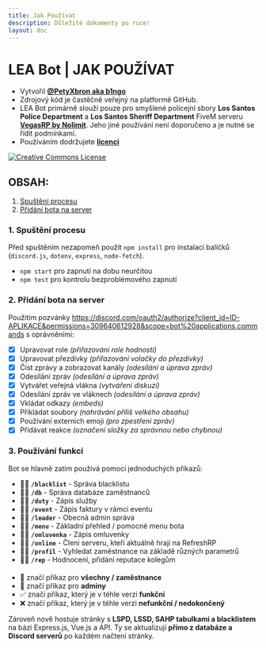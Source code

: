 ```yaml
---
title: Jak Používat
description: Důležité dokumenty po ruce!
layout: doc
---
```


# LEA Bot | JAK POUŽÍVAT
- Vytvořil **[@PetyXbron aka b1ngo](https://github.com/PetyXbron/)**
- Zdrojový kód je častěčně veřejný na platformě GitHub.
- LEA Bot primárně slouží pouze pro smyšlené policejní sbory **Los Santos Police Department** a **Los Santos Sheriff Department** FiveM serveru **[VegasRP by Nolimit](https://nlmt.cc/)**. Jeho jiné používání není doporučeno a je nutné se řídit podmínkami.
- Používáním dodržujete **[licenci](./license.md)**

[![Creative Commons License](https://i.creativecommons.org/l/by-nc-nd/4.0/88x31.png)](http://creativecommons.org/licenses/by-nc-nd/4.0/)

## OBSAH:
1. [Spuštění procesu](#1-spuštění-procesu)
2. [Přidání bota na server](#2-přidání-bota-na-server)


### 1. Spuštění procesu
Před spuštěním nezapomeň použít `npm install` pro instalaci balíčků (`discord.js`, `dotenv`, `express`, `node-fetch`).
- `npm start` pro zapnutí na dobu neurčitou
- `npm test` pro kontrolu bezproblémového zapnutí

### 2. Přidání bota na server
Použitím pozvánky https://discord.com/oauth2/authorize?client_id=ID-APLIKACE&permissions=309640612928&scope=bot%20applications.commands s oprávněními:
- [x] Upravovat role *(přiřazování role hodnosti)*
- [x] Upravovat přezdívky *(přiřazování volačky do přezdívky)*
- [x] Číst zprávy a zobrazovat kanály *(odesílání a úprava zpráv)*
- [x] Odesílání zpráv *(odesílání a úprava zpráv)*
- [x] Vytvářet veřejná vlákna *(vytváření diskuzí)*
- [x] Odesílání zpráv ve vláknech *(odesílání a úprava zpráv)*
- [x] Vkládat odkazy *(embeds)*
- [x] Přikládat soubory *(nahrávání příliš velkého obsahu)*
- [x] Používání externích emoji *(pro zpestření zpráv)*
- [x] Přidávat reakce *(označení složky za správnou nebo chybnou)*

### 3. Používání funkcí
Bot se hlavně zatím používá pomocí jednoduchých příkazů:
- 👮✅ **`/blacklist`** - Správa blacklistu
- 👮✅ **`/db`** - Správa databáze zaměstnanců
- 🫡✅ **`/duty`** - Zápis služby
- 🫡✅ **`/event`** - Zápis faktury v rámci eventu
- 👮✅ **`/leader`** - Obecná admin správa
- 🫡✅ **`/menu`** - Základní přehled / pomocné menu bota
- 🫡✅ **`/omluvenka`** - Zápis omluvenky
- 🫡✅ **`/online`** - Členi serveru, kteří aktuálně hrají na RefreshRP
- 🫡✅ **`/profil`** - Vyhledat zaměstnance na základě různých parametrů
- 🫡❌ **`/rep`** - Hodnocení, přidání reputace kolegům
####
- 🫡 značí příkaz pro **všechny / zaměstnance**
- 👮 značí příkaz pro **adminy**
- ✅ značí příkaz, který je v téhle verzi **funkční**
- ❌ značí příkaz, který je v téhle verzi **nefunkční / nedokončený**

Zároveň nově hostuje stránky s **LSPD, LSSD, SAHP tabulkami a blacklistem** na bázi Express.js, Vue.js a API.
Ty se aktualizují **přímo z databáze a Discord serverů** po každém načtení stránky.